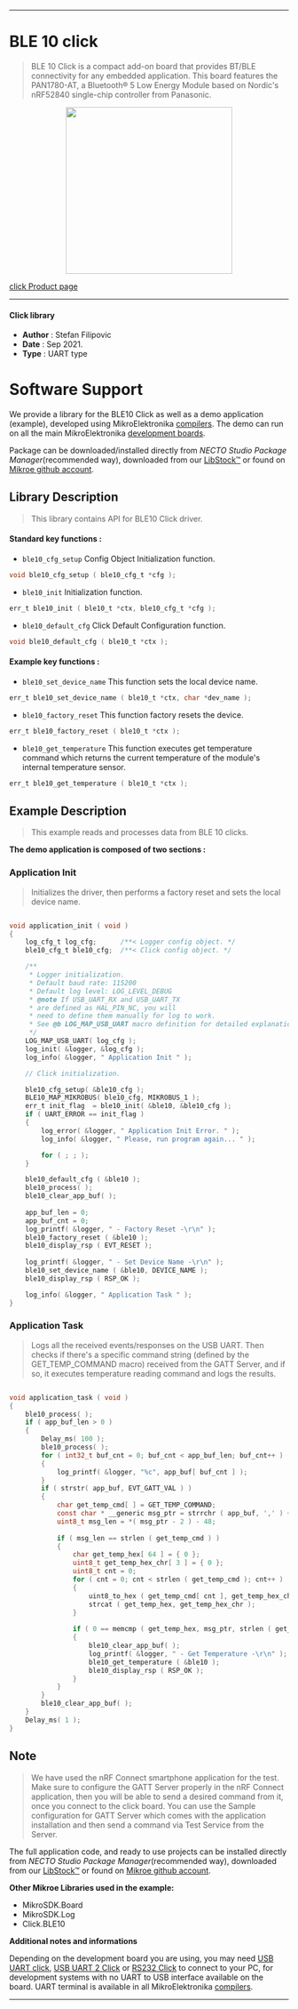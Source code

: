 
---
# BLE 10 click

> BLE 10 Click is a compact add-on board that provides BT/BLE connectivity for any embedded application. This board features the PAN1780-AT, a Bluetooth® 5 Low Energy Module based on Nordic's nRF52840 single-chip controller from Panasonic. 

<p align="center">
  <img src="https://download.mikroe.com/images/click_for_ide/ble10_click.png" height=300px>
</p>

[click Product page](https://www.mikroe.com/ble-10-click)

---


#### Click library

- **Author**        : Stefan Filipovic
- **Date**          : Sep 2021.
- **Type**          : UART type


# Software Support

We provide a library for the BLE10 Click
as well as a demo application (example), developed using MikroElektronika
[compilers](https://www.mikroe.com/necto-studio).
The demo can run on all the main MikroElektronika [development boards](https://www.mikroe.com/development-boards).

Package can be downloaded/installed directly from *NECTO Studio Package Manager*(recommended way), downloaded from our [LibStock&trade;](https://libstock.mikroe.com) or found on [Mikroe github account](https://github.com/MikroElektronika/mikrosdk_click_v2/tree/master/clicks).

## Library Description

> This library contains API for BLE10 Click driver.

#### Standard key functions :

- `ble10_cfg_setup` Config Object Initialization function.
```c
void ble10_cfg_setup ( ble10_cfg_t *cfg );
```

- `ble10_init` Initialization function.
```c
err_t ble10_init ( ble10_t *ctx, ble10_cfg_t *cfg );
```

- `ble10_default_cfg` Click Default Configuration function.
```c
void ble10_default_cfg ( ble10_t *ctx );
```

#### Example key functions :

- `ble10_set_device_name` This function sets the local device name.
```c
err_t ble10_set_device_name ( ble10_t *ctx, char *dev_name );
```

- `ble10_factory_reset` This function factory resets the device.
```c
err_t ble10_factory_reset ( ble10_t *ctx );
```

- `ble10_get_temperature` This function executes get temperature command which returns the current temperature of the module's internal temperature sensor.
```c
err_t ble10_get_temperature ( ble10_t *ctx );
```

## Example Description

> This example reads and processes data from BLE 10 clicks.

**The demo application is composed of two sections :**

### Application Init

> Initializes the driver, then performs a factory reset and sets the local device name.

```c

void application_init ( void )
{
    log_cfg_t log_cfg;      /**< Logger config object. */
    ble10_cfg_t ble10_cfg;  /**< Click config object. */

    /** 
     * Logger initialization.
     * Default baud rate: 115200
     * Default log level: LOG_LEVEL_DEBUG
     * @note If USB_UART_RX and USB_UART_TX 
     * are defined as HAL_PIN_NC, you will 
     * need to define them manually for log to work. 
     * See @b LOG_MAP_USB_UART macro definition for detailed explanation.
     */
    LOG_MAP_USB_UART( log_cfg );
    log_init( &logger, &log_cfg );
    log_info( &logger, " Application Init " );

    // Click initialization.

    ble10_cfg_setup( &ble10_cfg );
    BLE10_MAP_MIKROBUS( ble10_cfg, MIKROBUS_1 );
    err_t init_flag  = ble10_init( &ble10, &ble10_cfg );
    if ( UART_ERROR == init_flag ) 
    {
        log_error( &logger, " Application Init Error. " );
        log_info( &logger, " Please, run program again... " );

        for ( ; ; );
    }

    ble10_default_cfg ( &ble10 );
    ble10_process( );
    ble10_clear_app_buf( );
    
    app_buf_len = 0;
    app_buf_cnt = 0;
    log_printf( &logger, " - Factory Reset -\r\n" );
    ble10_factory_reset ( &ble10 );
    ble10_display_rsp ( EVT_RESET );
    
    log_printf( &logger, " - Set Device Name -\r\n" );
    ble10_set_device_name ( &ble10, DEVICE_NAME );
    ble10_display_rsp ( RSP_OK );

    log_info( &logger, " Application Task " );
}

```

### Application Task

> Logs all the received events/responses on the USB UART. 
> Then checks if there's a specific command string (defined by the GET_TEMP_COMMAND macro) 
> received from the GATT Server, and if so, it executes temperature reading command and logs the results.

```c

void application_task ( void )
{
    ble10_process( );
    if ( app_buf_len > 0 ) 
    {
        Delay_ms( 100 );
        ble10_process( );
        for ( int32_t buf_cnt = 0; buf_cnt < app_buf_len; buf_cnt++ )
        {
            log_printf( &logger, "%c", app_buf[ buf_cnt ] );
        }
        if ( strstr( app_buf, EVT_GATT_VAL ) )
        {
            char get_temp_cmd[ ] = GET_TEMP_COMMAND;
            const char * __generic msg_ptr = strrchr ( app_buf, ',' ) + 1;
            uint8_t msg_len = *( msg_ptr - 2 ) - 48;
            
            if ( msg_len == strlen ( get_temp_cmd ) )
            {
                char get_temp_hex[ 64 ] = { 0 };
                uint8_t get_temp_hex_chr[ 3 ] = { 0 };
                uint8_t cnt = 0;
                for ( cnt = 0; cnt < strlen ( get_temp_cmd ); cnt++ )
                {
                    uint8_to_hex ( get_temp_cmd[ cnt ], get_temp_hex_chr );
                    strcat ( get_temp_hex, get_temp_hex_chr );
                }
            
                if ( 0 == memcmp ( get_temp_hex, msg_ptr, strlen ( get_temp_hex ) ) )
                {
                    ble10_clear_app_buf( );
                    log_printf( &logger, " - Get Temperature -\r\n" );
                    ble10_get_temperature ( &ble10 );
                    ble10_display_rsp ( RSP_OK );
                }
            }
        }
        ble10_clear_app_buf( );
    }
    Delay_ms( 1 );
}

```

## Note

> We have used the nRF Connect smartphone application for the test. 
> Make sure to configure the GATT Server properly in the nRF Connect application, then you 
> will be able to send a desired command from it, once you connect to the click board.
> You can use the Sample configuration for GATT Server which comes with the application installation
> and then send a command via Test Service from the Server.

The full application code, and ready to use projects can be installed directly from *NECTO Studio Package Manager*(recommended way), downloaded from our [LibStock&trade;](https://libstock.mikroe.com) or found on [Mikroe github account](https://github.com/MikroElektronika/mikrosdk_click_v2/tree/master/clicks).

**Other Mikroe Libraries used in the example:**

- MikroSDK.Board
- MikroSDK.Log
- Click.BLE10

**Additional notes and informations**

Depending on the development board you are using, you may need
[USB UART click](https://www.mikroe.com/usb-uart-click),
[USB UART 2 Click](https://www.mikroe.com/usb-uart-2-click) or
[RS232 Click](https://www.mikroe.com/rs232-click) to connect to your PC, for
development systems with no UART to USB interface available on the board. UART
terminal is available in all MikroElektronika
[compilers](https://shop.mikroe.com/compilers).

---
